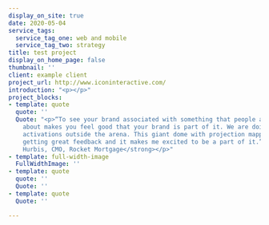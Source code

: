 ```yaml
---
display_on_site: true
date: 2020-05-04
service_tags:
  service_tag_one: web and mobile
  service_tag_two: strategy
title: test project
display_on_home_page: false
thumbnail: ''
client: example client
project_url: http://www.iconinteractive.com/
introduction: "<p></p>"
project_blocks:
- template: quote
  quote: ''
  Quote: "<p>“To see your brand associated with something that people are so excited
    about makes you feel good that your brand is part of it. We are doing really amazing
    activations outside the arena. This giant dome with projection mapping. We are
    getting great feedback and it makes me excited to be a part of it.” </p><p><strong>Casey
    Hurbis, CMO, Rocket Mortgage</strong></p>"
- template: full-width-image
  FullWidthImage: ''
- template: quote
  quote: ''
  Quote: ''
- template: quote
  Quote: ''

---
```

